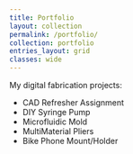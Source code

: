 ```yaml
---
title: Portfolio
layout: collection
permalink: /portfolio/
collection: portfolio
entries_layout: grid
classes: wide
---
```


My digital fabrication projects:

* CAD Refresher Assignment
* DIY Syringe Pump
* Microfluidic Mold
* MultiMaterial Pliers
* Bike Phone Mount/Holder
